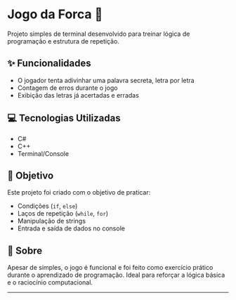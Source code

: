 # Jogo da Forca 🎯

Projeto simples de terminal desenvolvido para treinar lógica de programação e estrutura de repetição.

## ✨ Funcionalidades
- O jogador tenta adivinhar uma palavra secreta, letra por letra
- Contagem de erros durante o jogo
- Exibição das letras já acertadas e erradas

## 💻 Tecnologias Utilizadas
- C#
- C++
- Terminal/Console

## 🎯 Objetivo
Este projeto foi criado com o objetivo de praticar:
- Condições (`if`, `else`)
- Laços de repetição (`while`, `for`)
- Manipulação de strings
- Entrada e saída de dados no console

## 📁 Sobre
Apesar de simples, o jogo é funcional e foi feito como exercício prático durante o aprendizado de programação. Ideal para reforçar a lógica básica e o raciocínio computacional.

---

